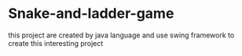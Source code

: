 # Snake-and-ladder-game
this project are created by java language and use swing framework to create this interesting project
